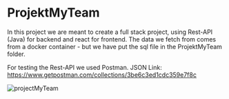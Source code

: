 # ProjektMyTeam
In this project we are meant to create a full stack project, using Rest-API (Java) for backend and react for frontend.
The data we fetch from comes from a docker container - but we have put the sql file in the ProjektMyTeam folder.

For testing the Rest-API we used Postman.
JSON Link: https://www.getpostman.com/collections/3be6c3ed1cdc359e7f8c

![projectMyTeam](https://user-images.githubusercontent.com/46267818/177508672-e57d5a04-fd73-467e-b7c1-859dad1e7363.png)
